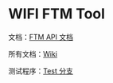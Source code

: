 # WIFI FTM Tool

文档：[FTM API 文档](https://github.com/liang2kl/wifi-ftm/wiki/FTM-API-%E6%96%87%E6%A1%A3)

所有文档：[Wiki](https://github.com/liang2kl/wifi-ftm/wiki)

测试程序：[Test 分支](https://github.com/liang2kl/wifi-ftm/tree/test)
